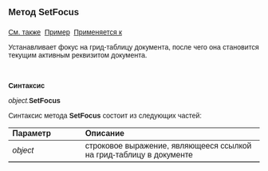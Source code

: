 ﻿<html>
<head>
<title>Документ\Грид-таблица\SetFocus</title>
</head>

<body>

<p><font size="4" face="Arial"><strong>Метод SetFocus<br>
<br>
</strong></font><font face="Arial"><a href="../AsGrid.html">См. также</a>&nbsp;
<u>Пример</u>&nbsp; <a href="../AsGrid.html">Применяется к</a></font></p>

<p class="label"><font face="Arial">Устанавливает фокус на 
грид-таблицу документа, после чего она становится текущим активным реквизитом 
документа. </font></p>

<p class="label">&nbsp;</p>

<p class="label"><font face="Arial"><b>Синтаксис</b></font></p>

<p><font face="Arial"><em>object.</em><strong>SetFocus</strong></font></p>

<p><font face="Arial">Синтаксис метода <strong>SetFocus</strong>
состоит из следующих частей:</font></p>

<table border="1" cellPadding="5" cols="2" frame="below" rules="rows">
<TBODY>
  <tr vAlign="top">
    <td class="label" width="29%"><font face="Arial"><b>Параметр</b></font></td>
    <td class="label" width="71%"><font face="Arial"><strong>Описание</strong></font></td>
  </tr>
  <tr>
    <td width="29%"><font face="Arial"><em>object</em></font></td>
    <td width="71%"><font face="Arial">строковое выражение, являющееся 
	ссылкой на грид-таблицу в документе</font></td>
  </tr>
</TBODY>
</table>
</body>
</html>
